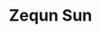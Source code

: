 ---
# Display name
title: Zequn Sun
tags: [kg, kg_prof]

# Name pronunciation (optional)
name_pronunciation: 

superuser: false
highlight_name: false

# If the homepage is not available, leave the field below empty
# otherwise, provide url like '/authors/alice/' or 'https://www.example.com'
homepage: http://ws.nju.edu.cn/~whu

# Role/position/tagline
role: <a href="https://www.nju.edu.cn">Nanjing University&nbsp;&nbsp;School of Computer Science</a>

# Organizations/Affiliations to display in Biography box
organizations:
  - name: Knowledge Graph @ Websoft
    url: http://ws2.nju.edu.cn/kgwiki/doku.php?id=en:start

# Social network links
# Need to use another icon? Simply download the SVG icon to your `assets/media/icons/` folder.
profiles:
  - icon: at-symbol
    url: 'mailto:sunzq@nju.edu.cn'
    label: E-mail Me
  - icon: custom/dblp
    url: https://dblp.org/pid/186/9718.html
  - icon: brands/google-scholar
    url: https://scholar.google.com/citations?user=ph8SU3EAAAAJ&hl=en
  # - icon: brands/x
  #   url: https://twitter.com/GetResearchDev
  # - icon: brands/instagram
  #   url: https://www.instagram.com/
  # - icon: brands/github
  #   url: https://github.com/gcushen
  # - icon: brands/linkedin
  #   url: https://www.linkedin.com/
  # - icon: academicons/google-scholar
  #   url: https://scholar.google.com/
  # - icon: academicons/orcid
  #   url: https://orcid.org/
---
